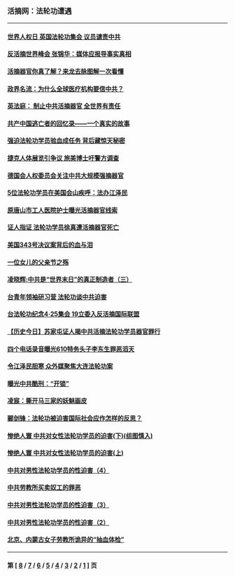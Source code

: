 ### 活摘网：法轮功遭遇
---
#### [世界人权日 英国法轮功集会 议员谴责中共](../../pages/nf5881/n13431763.md?06260430) 
#### [反活摘世界峰会 张锦华：媒体应报导事实真相](../../pages/nf5881/n13278502.md?06260430) 
#### [活摘器官你真了解？来龙去脉图解一次看懂](../../pages/nf5881/n13013820.md?06260430) 
#### [政界名流：为什么全球医疗机构要信中共？](../../pages/nf5881/n11945479.md?06260430) 
#### [英法庭： 制止中共活摘器官 全世界有责任](../../pages/nf5881/n11330691.md?06260430) 
#### [共产中国逃亡者的回忆录——一个真实的故事](../../pages/nf5881/n10918649.md?06260430) 
#### [强迫法轮功学员验血成任务 背后藏惊天秘密](../../pages/nf5881/n4252384.md?06260430) 
#### [捷克人体展览引争议 旅美博士吁警方调查](../../pages/nf5881/n9429187.md?06260430) 
#### [德国会人权委员会关注中共大规模强摘器官](../../pages/nf5881/n8418950.md?06260430) 
#### [5位法轮功学员在美国会山疾呼：法办江泽民](../../pages/nf5881/n8101519.md?06260430) 
#### [原唐山市工人医院护士曝光活摘器官线索](../../pages/nf5881/n8076384.md?06260430) 
#### [证人指证 法轮功学员徐真遭活摘器官死亡](../../pages/nf5881/n8042467.md?06260430) 
#### [美国343号决议案背后的血与泪](../../pages/nf5881/n8020684.md?06260430) 
#### [一位女儿的父亲节之殇](../../pages/nf5881/n8014122.md?06260430) 
#### [凌晓辉:中共是“世界末日”的真正制造者（三）](../../pages/nf5881/n4210333.md?06260430) 
#### [台青年领袖研习营 法轮功谈中共迫害](../../pages/nf5881/n4141857.md?06260430) 
#### [台法轮功纪念4‧25集会 19立委入反活摘国际联盟](../../pages/nf5881/n4141821.md?06260430) 
#### [【历史今日】苏家屯证人揭中共活摘法轮功学员器官罪行](../../pages/nf5881/n4135912.md?06260430) 
#### [四个电话录音曝光610特务头子李东生罪恶滔天](../../pages/nf5881/n4040060.md?06260430) 
#### [令江泽民胆寒 众外媒聚焦大连法轮功案](../../pages/nf5881/n3932671.md?06260430) 
#### [曝光中共酷刑：“开锁”](../../pages/nf5881/n3889373.md?06260430) 
#### [凌宸：撕开马三家的妖魅画皮](../../pages/nf5881/n3849369.md?06260430) 
#### [郦剑锋：法轮功被迫害国际社会应作怎样的反思？](../../pages/nf5881/n3824560.md?06260430) 
#### [惨绝人寰 中共对女性法轮功学员的迫害(下)(组图慎入)](../../pages/nf5881/n3816285.md?06260430) 
#### [惨绝人寰 中共对女性法轮功学员的迫害(上)](../../pages/nf5881/n3815374.md?06260430) 
#### [中共对男性法轮功学员的性迫害（4）](../../pages/nf5881/n3769144.md?06260430) 
#### [中共劳教所买卖奴工的罪恶](../../pages/nf5881/n3769378.md?06260430) 
#### [中共对男性法轮功学员的性迫害（3）](../../pages/nf5881/n3768231.md?06260430) 
#### [中共对男性法轮功学员的性迫害（2）](../../pages/nf5881/n3767211.md?06260430) 
#### [北京、内蒙古女子劳教所诡异的“抽血体检”](../../pages/nf5881/n3753158.md?06260430) 

---
#### 第 [ [8](./8.md?06260430) / [7](./7.md?06260430) / [6](./6.md?06260430) / [5](./5.md?06260430) / [4](./4.md?06260430) / [3](./3.md?06260430) / [2](./2.md?06260430) / [1](./1.md?06260430) ] 页
